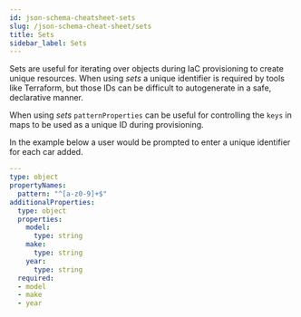 ```yaml
---
id: json-schema-cheatsheet-sets
slug: /json-schema-cheat-sheet/sets
title: Sets
sidebar_label: Sets
---
```



Sets are useful for iterating over objects during IaC provisioning to create unique resources. When using _sets_ a unique identifier is required by tools like Terraform, but those IDs can be difficult to autogenerate in a safe, declarative manner.

When using _sets_ `patternProperties` can be useful for controlling the `keys` in maps to be used as a unique ID during provisioning.

In the example below a user would be prompted to enter a unique identifier for each car added.

```yaml
---
type: object
propertyNames:
  pattern: "^[a-z0-9]+$"
additionalProperties:
  type: object
  properties:
    model:
      type: string
    make:
      type: string
    year:
      type: string
  required:
  - model
  - make
  - year
```
